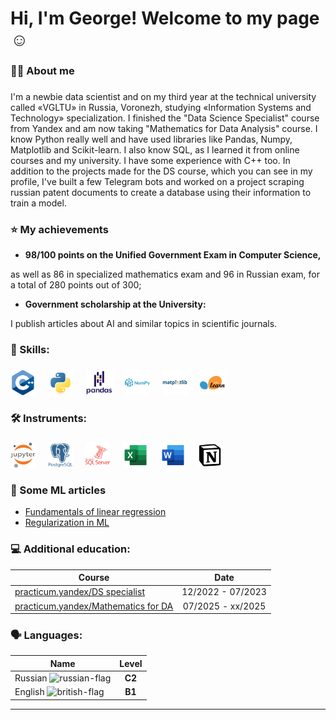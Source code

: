<h1 align="left">Hi, I'm George! Welcome to my page ☺️</h1>

###

<h3 align="left">👩‍💻 About me</h3>

###

<p align="left">I'm a newbie data scientist and on my third year at the technical university called «VGLTU» in Russia, Voronezh, studying «Information Systems and Technology» specialization. I finished the "Data Science Specialist" course from Yandex and am now taking "Mathematics for Data Analysis" course. I know Python really well and have used libraries like Pandas, Numpy, Matplotlib and Scikit-learn. I also know SQL, as I learned it from online courses and my university. I have some experience with C++ too. In addition to the projects made for the DS course, which you can see in my profile, I've built a few Telegram bots and worked on a project scraping russian patent documents to create a database using their information to train a model.</p>

###

<h3 align="left">⭐ My achievements</h3>

-  **98/100 points on the Unified Government Exam in Computer Science,**
<p>as well as 86 in specialized mathematics exam and 96 in Russian exam, for a total of 280 points out of 300;</p>

- **Government scholarship at the University:**
<p>I publish articles about AI and similar topics in scientific journals.</p>

###

<h3 align="left">🧠 Skills:</h3>

###

<div align="left">
  <img src="https://github.com/devicons/devicon/blob/v2.17.0/icons/cplusplus/cplusplus-original.svg" height="40" alt="c++ logo"  />
  <img width="12" />
  <img src="https://github.com/devicons/devicon/blob/v2.17.0/icons/python/python-original.svg" height="40" alt="python logo"  />
  <img width="12" />
  <img src="icons/pandas-original-wordmark.jpg" height="40" alt="pandas logo"  />
  <img width="12" />
  <img src="https://github.com/devicons/devicon/blob/v2.17.0/icons/numpy/numpy-plain-wordmark.svg" height="40" alt="numpy logo"  />
  <img width="12" />
  <img src="https://github.com/devicons/devicon/blob/v2.17.0/icons/matplotlib/matplotlib-original-wordmark.svg" height="40" alt="matplotlib logo"  />
  <img width="12" />
  <img src="https://github.com/devicons/devicon/blob/v2.17.0/icons/scikitlearn/scikitlearn-original.svg" height="40" alt="scikitlearn logo"  />
  <img width="12" />
</div>

###

<h3 align="left">🛠 Instruments:</h3>

###

<div align="left">
  <img src="https://github.com/devicons/devicon/blob/v2.17.0/icons/jupyter/jupyter-original-wordmark.svg" height="40" alt="jupyter logo"  />
  <img width="12" />
  <img src="https://github.com/devicons/devicon/blob/v2.17.0/icons/postgresql/postgresql-plain-wordmark.svg" height="40" alt="p-sql logo"  />
  <img width="12" />
  <img src="https://github.com/devicons/devicon/blob/v2.17.0/icons/microsoftsqlserver/microsoftsqlserver-plain-wordmark.svg" height="40" alt="m-sql logo"  />
  <img width="12" />
  <img src="icons/excel.svg" height="40" alt="excel logo"  />
  <img width="12" />
  <img src="icons/word.svg" height="40" alt="word logo"  />
  <img width="12" />
  <img src="https://github.com/devicons/devicon/blob/v2.17.0/icons/notion/notion-original.svg" height="40" alt="notion logo"  />
  <img width="12" />
</div>

###

<h3 align="left">📕 Some ML articles </h3>

- [Fundamentals of linear regression](https://proglib.io/p/pishem-telegram-bota-dlya-podgotovki-k-sobesedovaniyu-na-frontend-razrabotchika-2024-05-29)
- [Regularization in ML](https://proglib.io/p/pishem-telegram-bota-dlya-filtracii-necenzurnoy-leksiki-v-chate-2024-07-15)

### 💻 Additional education:

| Course                                                          | Date              |
| ----------------------------------------------------------------| :---------------: |
| [practicum.yandex/DS specialist](https://practicum.yandex.ru/data-scientist)                      | 12/2022 - 07/2023 |
| [practicum.yandex/Mathematics for DA](https://practicum.yandex.ru/math-for-da-ds/)                 | 07/2025 - xx/2025 |

### 🗣 Languages:

| Name                                                        | Level             |
| ----------------------------------------------------------------| :---------------: |
| Russian ![russian-flag]()                | **C2** |
| English ![british-flag]()                | **B1** |

---
